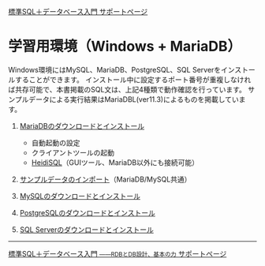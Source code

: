 [標準SQL＋データベース入門 サポートページ](https://nisim-m.github.io/sqlbook2/) 
# 学習用環境（Windows + MariaDB）

Windows環境にはMySQL、MariaDB、PostgreSQL、SQL Serverをインストールすることができます。
インストール中に設定するポート番号が重複しなければ共存可能で、本書掲載のSQL文は、上記4種類で動作確認を行っています。
サンプルデータによる実行結果はMariaDBL(ver11.3)によるものを掲載しています。

1. [MariaDBのダウンロードとインストール](install-mariadb-win)
   - 自動起動の設定
   - クライアントツールの起動
   - [HeidiSQL](install-mariadb-win#heidisql)（GUIツール、MariaDB以外にも接続可能）

2. [サンプルデータのインポート](import-mariadb)（MariaDB/MySQL共通）

3. [MySQLのダウンロードとインストール](install-mysql-win)

4. [PostgreSQLのダウンロードとインストール](install-postgresql-win)

5. [SQL&nbsp;Serverのダウンロードとインストール](install-sqlserver-win)
   

----
[標準SQL＋データベース入門 <small>——RDBとDB設計、基本の力</small> サポートページ](https://nisim-m.github.io/sqlbook2/)
